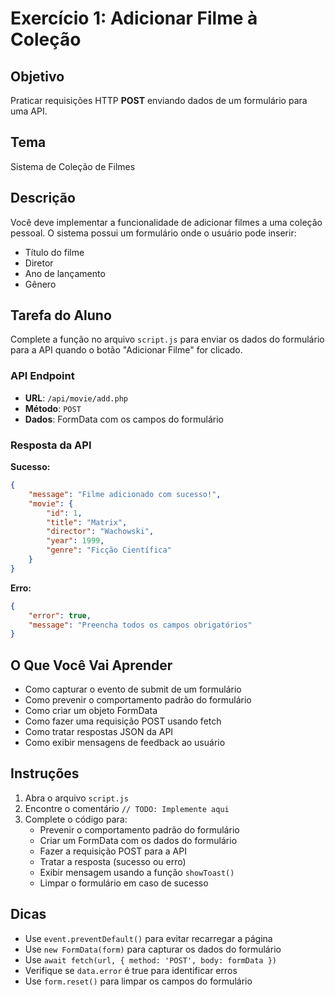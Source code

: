 # Exercício 1: Adicionar Filme à Coleção

## Objetivo

Praticar requisições HTTP **POST** enviando dados de um formulário para uma API.

## Tema

Sistema de Coleção de Filmes

## Descrição

Você deve implementar a funcionalidade de adicionar filmes a uma coleção pessoal. O sistema possui um formulário onde o usuário pode inserir:
- Título do filme
- Diretor
- Ano de lançamento
- Gênero

## Tarefa do Aluno

Complete a função no arquivo `script.js` para enviar os dados do formulário para a API quando o botão "Adicionar Filme" for clicado.

### API Endpoint

- **URL**: `/api/movie/add.php`
- **Método**: `POST`
- **Dados**: FormData com os campos do formulário

### Resposta da API

**Sucesso:**
```json
{
    "message": "Filme adicionado com sucesso!",
    "movie": {
        "id": 1,
        "title": "Matrix",
        "director": "Wachowski",
        "year": 1999,
        "genre": "Ficção Científica"
    }
}
```

**Erro:**
```json
{
    "error": true,
    "message": "Preencha todos os campos obrigatórios"
}
```

## O Que Você Vai Aprender

- Como capturar o evento de submit de um formulário
- Como prevenir o comportamento padrão do formulário
- Como criar um objeto FormData
- Como fazer uma requisição POST usando fetch
- Como tratar respostas JSON da API
- Como exibir mensagens de feedback ao usuário

## Instruções

1. Abra o arquivo `script.js`
2. Encontre o comentário `// TODO: Implemente aqui`
3. Complete o código para:
   - Prevenir o comportamento padrão do formulário
   - Criar um FormData com os dados do formulário
   - Fazer a requisição POST para a API
   - Tratar a resposta (sucesso ou erro)
   - Exibir mensagem usando a função `showToast()`
   - Limpar o formulário em caso de sucesso

## Dicas

- Use `event.preventDefault()` para evitar recarregar a página
- Use `new FormData(form)` para capturar os dados do formulário
- Use `await fetch(url, { method: 'POST', body: formData })`
- Verifique se `data.error` é true para identificar erros
- Use `form.reset()` para limpar os campos do formulário
